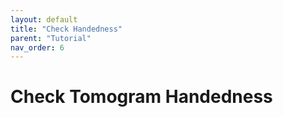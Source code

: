 ```yaml
---
layout: default
title: "Check Handedness"
parent: "Tutorial"
nav_order: 6
---
```


# Check Tomogram Handedness